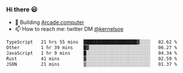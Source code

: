 ### Hi there 😃

- 🔨 Building [Arcade.computer](https://arcade.computer)
- 📫 How to reach me: twitter DM [@kernelsoe](https://twitter.com/kernelsoe)

<!--START_SECTION:waka-->

```txt
TypeScript   21 hrs 55 mins  ████████████████████▓░░░░   82.62 %
Other        1 hr 39 mins    █▓░░░░░░░░░░░░░░░░░░░░░░░   06.27 %
JavaScript   1 hr 9 mins     █░░░░░░░░░░░░░░░░░░░░░░░░   04.34 %
Rust         41 mins         ▓░░░░░░░░░░░░░░░░░░░░░░░░   02.59 %
JSON         21 mins         ▒░░░░░░░░░░░░░░░░░░░░░░░░   01.37 %
```

<!--END_SECTION:waka-->
